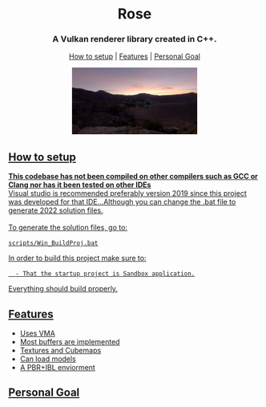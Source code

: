 <h1 align="center">
  Rose
</h1>

<h3 align="center">
A Vulkan renderer library created in C++.
</h3>


<p align="center">
  <a href="#how-to-setup">How to setup</a>
  |
  <a href="#features">Features</a>
  |
  <a href="#features">Personal Goal</a>
</p>
  
  
<p align="center">
<a href="#"><img src="/resources/preview-1.png" width="250"/>
</p>


How to setup
-------------
  
**This codebase has not been compiled on other compilers such as GCC or Clang nor has it been tested on other IDEs**
<br>
Visual studio is recommended preferably version 2019 since this project was developed for that IDE...Although you can change the .bat file to generate 2022 solution files.
<br>
<br>
To generate the solution files, go to:
```
scripts/Win_BuildProj.bat
```

In order to build this project make sure to:
```
  - That the startup project is Sandbox application.
```
Everything should build properly.
 
## Features
* Uses VMA
* Most buffers are implemented
* Textures and Cubemaps
* Can load models
* A PBR+IBL enviorment

## Personal Goal
